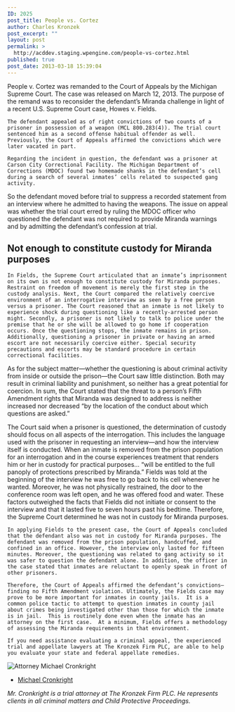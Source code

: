 ```yaml
---
ID: 2025
post_title: People vs. Cortez
author: Charles Kronzek
post_excerpt: ""
layout: post
permalink: >
  http://acddev.staging.wpengine.com/people-vs-cortez.html
published: true
post_date: 2013-03-18 15:39:04
---
```

People v. Cortez was remanded to the Court of Appeals by the Michigan Supreme Court. The case was released on March 12, 2013. The purpose of the remand was to reconsider the defendant’s Miranda challenge in light of a recent U.S. Supreme Court case, Howes v. Fields. 

	The defendant appealed as of right convictions of two counts of a prisoner in possession of a weapon (MCL 800.283(4)). The trial court sentenced him as a second offense habitual offender as well. Previously, the Court of Appeals affirmed the convictions which were later vacated in part. 

	Regarding the incident in question, the defendant was a prisoner at Carson City Correctional Facility. The Michigan Department of Corrections (MDOC) found two homemade shanks in the defendant’s cell during a search of several inmates’ cells related to suspected gang activity. 

So the defendant moved before trial to suppress a recorded statement from an interview where he admitted to having the weapons. The issue on appeal was whether the trial court erred by ruling the MDOC officer who questioned the defendant was not required to provide Miranda warnings and by admitting the defendant’s confession at trial. 


<h2>Not enough to constitute custody for Miranda purposes</h2>

	In Fields, the Supreme Court articulated that an inmate’s imprisonment on its own is not enough to constitute custody for Miranda purposes. Restraint on freedom of movement is merely the first step in the custody analysis. Next, the Court compared the relatively coercive environment of an interrogative interview as seen by a free person versus a prisoner. The Court reasoned that an inmate is not likely to experience shock during questioning like a recently-arrested person might. Secondly, a prisoner is not likely to talk to police under the premise that he or she will be allowed to go home if cooperation occurs. Once the questioning stops, the inmate remains in prison. Additionally, questioning a prisoner in private or having an armed escort are not necessarily coercive either. Special security precautions and escorts may be standard procedure in certain correctional facilities. 

As for the subject matter—whether the questioning is about criminal activity from inside or outside the prison—the Court saw little distinction. Both may result in criminal liability and punishment, so neither has a great potential for coercion. In sum, the Court stated that the threat to a person’s Fifth Amendment rights that Miranda was designed to address is neither increased nor decreased “by the location of the conduct about which questions are asked.” 

The Court said when a prisoner is questioned, the determination of custody should focus on all aspects of the interrogation. This includes the language used with the prisoner in requesting an interview—and how the interview itself is conducted. When an inmate is removed from the prison population for an interrogation and in the course experiences treatment that renders him or her in custody for practical purposes… “will be entitled to the full panoply of protections prescribed by Miranda.” Fields was told at the beginning of the interview he was free to go back to his cell whenever he wanted. Moreover, he was not physically restrained, the door to the conference room was left open, and he was offered food and water. These factors outweighed the facts that Fields did not initiate or consent to the interview and that it lasted five to seven hours past his bedtime. Therefore, the Supreme Court determined he was not in custody for Miranda purposes.

	In applying Fields to the present case, the Court of Appeals concluded that the defendant also was not in custody for Miranda purposes. The defendant was removed from the prison population, handcuffed, and confined in an office. However, the interview only lasted for fifteen minutes. Moreover, the questioning was related to gang activity so it was safer to question the defendant alone. In addition, the officer in the case stated that inmates are reluctant to openly speak in front of other prisoners.

	Therefore, the Court of Appeals affirmed the defendant’s convictions—finding no Fifth Amendment violation. Ultimately, the Fields case may prove to be more important for inmates in county jails.  It is a common police tactic to attempt to question inmates in county jail about crimes being investigated other than those for which the inmate is in jail.  This is routinely done even when the inmate has an attorney on the first case.  At a minimum, Fields offers a methodology of assessing the Miranda requirements in that environment.

	If you need assistance evaluating a criminal appeal, the experienced trial and appellate lawyers at The Kronzek Firm PLC, are able to help you evaluate your state and federal appellate remedies.

<img src="http://acddev.staging.wpengine.com/images/Cronkright.png" alt="Attorney Michael Cronkright" />

- <a href="http://acddev.staging.wpengine.com/Trial-Attorneys.html#1">Michael Cronkright</a>

<em>Mr. Cronkright is a trial attorney at The Kronzek Firm PLC. He represents clients in all criminal matters and Child Protective Proceedings.</em>